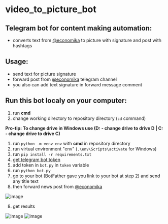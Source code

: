 # video_to_picture_bot

## Telegram bot for content making automation:
- converts text from [@economika](https://t.me/economika) to picture with signature and post with hashtags

## Usage:
- send text for picture signature
- forward post from [@economika](https://t.me/economika) telegram channel
- you also can add text signature in forward message comment

## Run this bot localy on your computer:
1. run **cmd**
1. change working directory to repository directory (`cd` command)

**Pro-tip: To change drive in Windows use (D: - change drive to drive D | C: - change drive to drive C)**
1. run `python -m venv env` with **cmd** in repository directory
1. run virtual environment "env" (`.\env\Scripts\activate` for Windows)
1. run `pip install -r requirements.txt`
2. [get telegram bot token](t.me/BotFather)
3. add token in `bot.py` in `token` variable
4. run `python bot.py`
5. go to your bot (BotFather gave you link to your bot at step 2) and send any title text
6. then forward news post from [@economika](https://t.me/economika)

![image](https://user-images.githubusercontent.com/48328325/200105688-51326a7b-5bc3-4ed3-8584-8252cc4e4009.png)

8. get results

![image](https://user-images.githubusercontent.com/48328325/200105706-b665685d-57d8-4561-8277-4d3cc3cfb36d.png)
![image](https://user-images.githubusercontent.com/48328325/200105715-3988a5dc-b805-41fe-8092-c125bdf106de.png)

